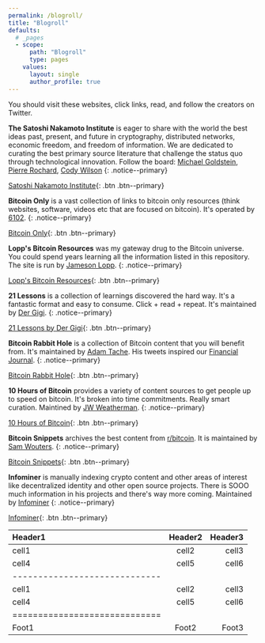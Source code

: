 ```yaml
---
permalink: /blogroll/
title: "Blogroll"
defaults:
  # _pages
  - scope:
      path: "Blogroll"
      type: pages
    values:
      layout: single
      author_profile: true
---
```


You should visit these websites, click links, read, and follow the creators on Twitter.

**The Satoshi Nakamoto Institute** is eager to share with the world the best ideas past, present, and future in cryptography, distributed networks, economic freedom, and freedom of information. We are dedicated to curating the best primary source literature that challenge the status quo through technological innovation. Follow the board: [Michael Goldstein](https://twitter.com/bitstein), [Pierre Rochard](https://twitter.com/pierre_rochard), [Cody Wilson](https://twitter.com/Radomysisky)
{: .notice--primary}

[Satoshi Nakamoto Institute](https://nakamotoinstitute.org/){: .btn .btn--primary}

**Bitcoin Only** is a vast collection of links to bitcoin only resources (think websites, software, videos etc that are focused on bitcoin). It's operated by [6102](https://twitter.com/6102bitcoin).
{: .notice--primary}

[Bitcoin Only](https://bitcoin-only.com/#start){: .btn .btn--primary}


**Lopp's Bitcoin Resources** was my gateway drug to the Bitcoin universe. You could spend years learning all the information listed in this repository. The site is run by [Jameson Lopp](https://twitter.com/lopp).
{: .notice--primary}

[Lopp's Bitcoin Resources](https://www.lopp.net/bitcoin-information.html){: .btn .btn--primary}

**21 Lessons** is a collection of learnings discovered the hard way. It's a fantastic format and easy to consume. Click + read + repeat. It's maintained by [Der Gigi](https://twitter.com/dergigi).
{: .notice--primary}

[21 Lessons by Der Gigi](https://21lessons.com/){: .btn .btn--primary}

**Bitcoin Rabbit Hole** is a collection of Bitcoin content that you will benefit from. It's maintained by [Adam Tache](https://twitter.com/Adam_Tache). His tweets inspired our [Financial Journal](https://cryptowords.github.io/cy19-financial-journal).
{: .notice--primary}

[Bitcoin Rabbit Hole](https://bitcoinrabbithole.org/){: .btn .btn--primary}


**10 Hours of Bitcoin** provides a variety of content sources to get people up to speed on bitcoin. It's broken into time commitments. Really smart curation. Maintined by [JW Weatherman](https://twitter.com/JWWeatherman_).
{: .notice--primary}

[10 Hours of Bitcoin](https://10hoursofbitcoin.com/){: .btn .btn--primary}

**Bitcoin Snippets** archives the best content from [r/bitcoin](https://www.reddit.com/r/Bitcoin/). It is maintained by [Sam Wouters](https://twitter.com/SDWouters).
{: .notice--primary}

[Bitcoin Snippets](http://bitcoinsnippets.com/){: .btn .btn--primary}

**Infominer** is manually indexing crypto content and other areas of interest like decentralized identity and other open source projects. There is SOOO much information in his projects and there's way more coming. Maintained by [Infominer](https://twitter.com/infominer33)
 {: .notice--primary}

 [Infominer](https://infominer.id/){: .btn .btn--primary}

 | Header1 | Header2 | Header3 |
|:--------|:-------:|--------:|
| cell1   | cell2   | cell3   |
| cell4   | cell5   | cell6   |
|-----------------------------|
| cell1   | cell2   | cell3   |
| cell4   | cell5   | cell6   |
|=============================|
| Foot1   | Foot2   | Foot3   |